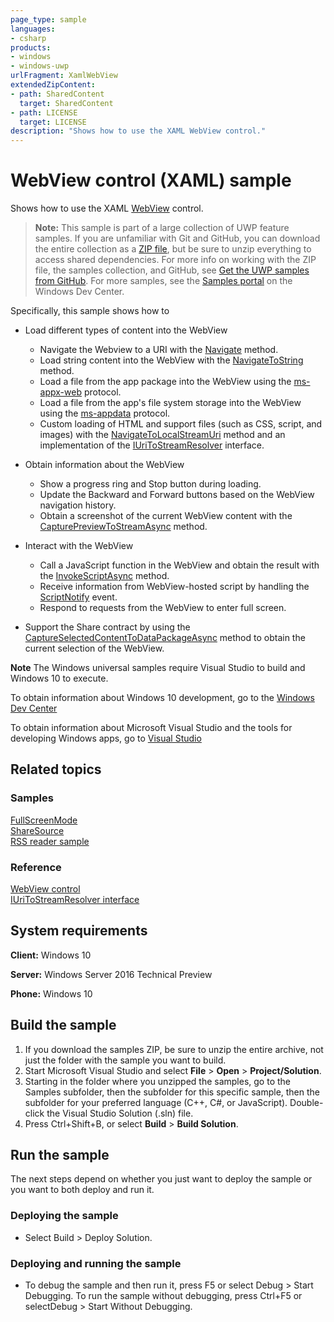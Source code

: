 ```yaml
---
page_type: sample
languages:
- csharp
products:
- windows
- windows-uwp
urlFragment: XamlWebView
extendedZipContent:
- path: SharedContent
  target: SharedContent
- path: LICENSE
  target: LICENSE
description: "Shows how to use the XAML WebView control."
---
```


<!---
  category: ControlsLayoutAndText
  samplefwlink: http://go.microsoft.com/fwlink/p/?LinkId=722922
--->

# WebView control (XAML) sample

Shows how to use the XAML [WebView](https://msdn.microsoft.com/library/windows/apps/windows.ui.xaml.controls.webview.aspx)
control.

> **Note:** This sample is part of a large collection of UWP feature samples. 
> If you are unfamiliar with Git and GitHub, you can download the entire collection as a 
> [ZIP file](https://github.com/Microsoft/Windows-universal-samples/archive/master.zip), but be 
> sure to unzip everything to access shared dependencies. For more info on working with the ZIP file, 
> the samples collection, and GitHub, see [Get the UWP samples from GitHub](https://aka.ms/ovu2uq). 
> For more samples, see the [Samples portal](https://aka.ms/winsamples) on the Windows Dev Center. 

Specifically, this sample shows how to

* Load different types of content into the WebView
  * Navigate the Webview to a URI with the
    [Navigate](https://msdn.microsoft.com/library/windows/apps/windows.ui.xaml.controls.webview.navigate.aspx)
    method.
  * Load string content into the WebView with the
    [NavigateToString](https://msdn.microsoft.com/library/windows/apps/windows.ui.xaml.controls.webview.navigatetostring.aspx)
    method.
  * Load a file from the app package into the WebView using the
    [ms-appx-web](https://technet.microsoft.com/scriptcenter/jj655406#ms_appx_web) protocol.
  * Load a file from the app's file system storage into the WebView using the
    [ms-appdata](https://technet.microsoft.com/scriptcenter/jj655406#ms_appdata) protocol.
  * Custom loading of HTML and support files (such as CSS, script, and images) with the
    [NavigateToLocalStreamUri](https://msdn.microsoft.com/library/windows/apps/windows.ui.xaml.controls.webview.navigatetolocalstreamuri.aspx)
    method
    and an implementation of the
    [IUriToStreamResolver](https://msdn.microsoft.com/library/windows/apps/windows.web.iuritostreamresolver.aspx)
    interface.

* Obtain information about the WebView
  * Show a progress ring and Stop button during loading.
  * Update the Backward and Forward buttons based on the WebView navigation history.
  * Obtain a screenshot of the current WebView content with the
    [CapturePreviewToStreamAsync](https://msdn.microsoft.com/library/windows/apps/windows.ui.xaml.controls.webview.capturepreviewtostreamasync.aspx)
    method.

* Interact with the WebView
  * Call a JavaScript function in the WebView and obtain the result
    with the
    [InvokeScriptAsync](https://msdn.microsoft.com/library/windows/apps/windows.ui.xaml.controls.webview.invokescriptasync.aspx)
    method.
  * Receive information from WebView-hosted script by handling the
    [ScriptNotify](https://msdn.microsoft.com/library/windows/apps/windows.ui.xaml.controls.webview.scriptnotify.aspx)
    event.
  * Respond to requests from the WebView to enter full screen.

* Support the Share contract by using the
  [CaptureSelectedContentToDataPackageAsync](https://msdn.microsoft.com/library/windows/apps/windows.ui.xaml.controls.webview.captureselectedcontenttodatapackageasync.aspx)
  method to obtain the current selection of the WebView.

**Note** The Windows universal samples require Visual Studio to build and Windows 10 to execute.

To obtain information about Windows 10 development, go to the [Windows Dev Center](http://go.microsoft.com/fwlink/?LinkID=532421)

To obtain information about Microsoft Visual Studio and the tools for developing Windows apps, go to [Visual Studio](http://go.microsoft.com/fwlink/?LinkID=532422)

## Related topics

### Samples

[FullScreenMode](../FullScreenMode)  
[ShareSource](../ShareSource)  
[RSS reader sample](https://github.com/Microsoft/Windows-appsample-rssreader)  

### Reference

[WebView control](https://msdn.microsoft.com/library/windows/apps/windows.ui.xaml.controls.webview.aspx)  
[IUriToStreamResolver interface](https://msdn.microsoft.com/library/windows/apps/windows.web.iuritostreamresolver.aspx)  

## System requirements

**Client:** Windows 10 

**Server:** Windows Server 2016 Technical Preview

**Phone:** Windows 10 

## Build the sample

1. If you download the samples ZIP, be sure to unzip the entire archive, not just the folder with the sample you want to build. 
2. Start Microsoft Visual Studio and select **File** \> **Open** \> **Project/Solution**.
3. Starting in the folder where you unzipped the samples, go to the Samples subfolder, then the subfolder for this specific sample, then the subfolder for your preferred language (C++, C#, or JavaScript). Double-click the Visual Studio Solution (.sln) file.
4. Press Ctrl+Shift+B, or select **Build** \> **Build Solution**.

## Run the sample

The next steps depend on whether you just want to deploy the sample or you want to both deploy and run it.

### Deploying the sample

- Select Build > Deploy Solution. 

### Deploying and running the sample

- To debug the sample and then run it, press F5 or select Debug >  Start Debugging. To run the sample without debugging, press Ctrl+F5 or selectDebug > Start Without Debugging. 
